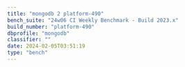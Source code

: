 ```yaml
---
title: "mongodb 2 platform-490"
bench_suite: "24w06 CI Weekly Benchmark - Build 2023.x"
build_number: "platform-490"
dbprofile: "mongodb"
classifier: ""
date: 2024-02-05T03:51:19
type: "bench"
---
```

